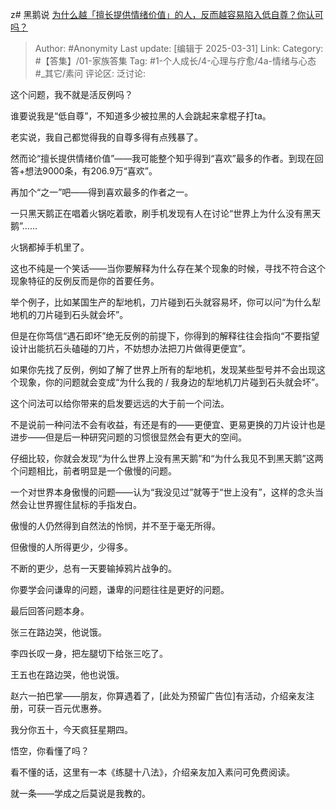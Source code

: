 z# 黑鹅说
[为什么越「擅长提供情绪价值」的人，反而越容易陷入低自尊？你认可吗？](https://www.zhihu.com/question/12736357438/answer/1889788282646295922)

> Author: #Anonymity
> Last update: [编辑于 2025-03-31]
> Link:
> Category: #【答集】/01-家族答集
> Tag: #1-个人成长/4-心理与疗愈/4a-情绪与心态 #_其它/素问
> 评论区:
> 泛讨论:

这个问题，我不就是活反例吗？

谁要说我是“低自尊”，不知道多少被拉黑的人会跳起来拿棍子打ta。

老实说，我自己都觉得我的自尊多得有点残暴了。

然而论“擅长提供情绪价值”——我可能整个知乎得到“喜欢”最多的作者。到现在回答+想法9000条，有206.9万“喜欢”。

再加个“之一”吧——得到喜欢最多的作者之一。

一只黑天鹅正在唱着火锅吃着歌，刷手机发现有人在讨论“世界上为什么没有黑天鹅”……

火锅都掉手机里了。

这也不纯是一个笑话——当你要解释为什么存在某个现象的时候，寻找不符合这个现象特征的反例反而是你的首要任务。

举个例子，比如某国生产的犁地机，刀片碰到石头就容易坏，你可以问“为什么犁地机的刀片碰到石头就会坏”。

但是在你笃信“遇石即坏”绝无反例的前提下，你得到的解释往往会指向“不要指望设计出能抗石头磕碰的刀片，不妨想办法把刀片做得更便宜”。

如果你先找了反例，例如了解了世界上所有的犁地机，发现某些型号并不会出现这个现象，你的问题就会变成“为什么我的 / 我身边的犁地机刀片碰到石头就会坏”。

这个问法可以给你带来的启发要远远的大于前一个问法。

不是说前一种问法不会有收益，有还是有的——更便宜、更易更换的刀片设计也是进步——但是后一种研究问题的习惯很显然会有更大的空间。

仔细比较，你就会发现“为什么世界上没有黑天鹅”和“为什么我见不到黑天鹅”这两个问题相比，前者明显是一个傲慢的问题。

一个对世界本身傲慢的问题——认为“我没见过”就等于“世上没有”，这样的念头当然会让世界握住鼠标的手指发白。

傲慢的人仍然得到自然法的怜悯，并不至于毫无所得。

但傲慢的人所得更少，少得多。

不断的更少，总有一天要输掉鸦片战争的。

你要学会问谦卑的问题，谦卑的问题往往是更好的问题。

最后回答问题本身。

张三在路边哭，他说饿。

李四长叹一身，把左腿切下给张三吃了。

王五也在路边哭，他也说饿。

赵六一拍巴掌——朋友，你算遇着了，[此处为预留广告位]有活动，介绍亲友注册，可获一百元优惠券。

我分你五十，今天疯狂星期四。

悟空，你看懂了吗？

看不懂的话，这里有一本《练腿十八法》，介绍亲友加入素问可免费阅读。

就一条——学成之后莫说是我教的。
